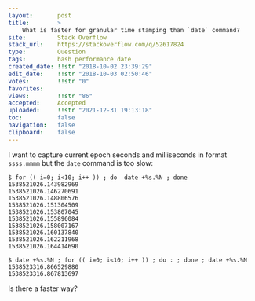 ```yaml
---
layout:       post
title:        >
    What is faster for granular time stamping than `date` command?
site:         Stack Overflow
stack_url:    https://stackoverflow.com/q/52617824
type:         Question
tags:         bash performance date
created_date: !!str "2018-10-02 23:39:29"
edit_date:    !!str "2018-10-03 02:50:46"
votes:        !!str "0"
favorites:    
views:        !!str "86"
accepted:     Accepted
uploaded:     !!str "2021-12-31 19:13:18"
toc:          false
navigation:   false
clipboard:    false
---
```


I want to capture current epoch seconds and milliseconds in format `ssss.mmmm` but the `date` command is too slow:

``` 
$ for (( i=0; i<10; i++ )) ; do  date +%s.%N ; done
1538521026.143982969
1538521026.146270691
1538521026.148806576
1538521026.151304509
1538521026.153807045
1538521026.155896084
1538521026.158007167
1538521026.160137840
1538521026.162211968
1538521026.164414690

$ date +%s.%N ; for (( i=0; i<10; i++ )) ; do : ; done ; date +%s.%N 
1538523316.866529880
1538523316.867813697

```

Is there a faster way?
